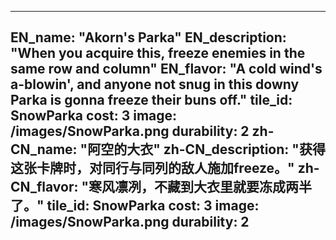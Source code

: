 ---

EN_name: "Akorn's Parka"
EN_description: "When you acquire this, freeze enemies in the same row and column"
EN_flavor: "A cold wind's a-blowin', and anyone not snug in this downy Parka is gonna freeze their buns off."
tile_id: SnowParka
cost: 3
image: /images/SnowParka.png
durability: 2
zh-CN_name: "阿空的大衣"
zh-CN_description: "获得这张卡牌时，对同行与同列的敌人施加freeze。"
zh-CN_flavor: "寒风凛冽，不藏到大衣里就要冻成两半了。"
tile_id: SnowParka
cost: 3
image: /images/SnowParka.png
durability: 2
---